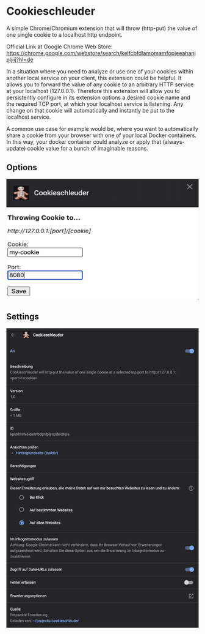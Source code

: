 # Cookieschleuder
A simple Chrome/Chromium extension that will throw (http-put) the value of one single cookie to a localhost http endpoint.

Official Link at Google Chrome Web Store: https://chrome.google.com/webstore/search/kelfcbfdlamomamfopjeeahanjpljiij?hl=de

In a situation where you need to analyze or use one of your cookies within another local service on your client, this extension could be helpful. It allows you to forward the value of any cookie to an arbitrary HTTP service at your localhost (127.0.0.1). Therefore this extension will allow you to persistently configure in its extension options a desired cookie name and the required TCP port, at which your localhost service is listening. Any change on that cookie will automatically and instantly be put to the localhost service.

A common use case for example would be, where you want to automatically share a cookie from your browser with one of your local Docker containers. In this way, your docker container could analyze or apply that (always-update) cookie value for a bunch of imaginable reasons.

## Options
![Alt text](images/screenshot.png?raw=true "Screenshot")

## Settings
![Alt text](images/settings.png?raw=true "Settings")

